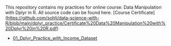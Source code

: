 This repository contains my practices for online course: Data Manipulation with Dplyr in R. All source code can be found here.
[Course Certificate] (https://github.com/sohlj/data-science-with-R/blob/main/dplyr_practice/Certificate%20Data%20Manipulation%20with%20Dplyr%20in%20R.pdf)

* [01_Dplyr_Practice_with_Income_Dataset](https://rpubs.com/sohlijing/dplyr_practice01)
